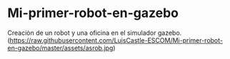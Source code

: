 # Mi-primer-robot-en-gazebo
Creaciòn de un robot y una oficina en el simulador gazebo.
(https://raw.githubusercontent.com/LuisCastle-ESCOM/Mi-primer-robot-en-gazebo/master/assets/asrob.jpg)
